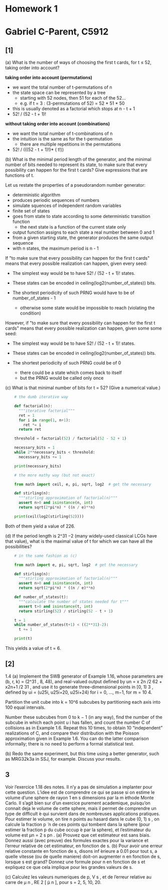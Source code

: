 # Homework 1
# Gabriel C-Parent, C5912

## [1]


(a) What is the number of ways of choosing the first t cards, for t ≤ 52,
taking order into account?


**taking order into account (permutations)**
- we want the total number of t-permutations of n
- the state space can be represented by a tree
    - starting with 52 nodes, then 51 for each of the 52...
    - e.g. if t = 3 : (3-permutations of 52) = 52 * 51 * 50
- this is usually denoted as a factorial which stops at n - t + 1
- 52! / (52 - t + 1)!


**without taking order into account (combinations)**
- we want the total number of t-combinations of n
- the intuition is the same as for the t-permutation
    - there are multiple repetitions in the permutations
- 52! / (((52 - t + 1)!)* ( t!))


(b) What is the minimal period length of the generator, and the minimal number
of bits needed to represent its state, to make sure that every possibility can
happen for the first t cards? Give expressions that are functions of t.


Let us restate the properties of a pseudorandom number generator:

- deterministic algorithm
- produces periodic sequences of numbers
- simulate squences of independent random variables
- finite set of states
- goes from state to state according to some deterministic transition function
    - the next state is a function of the current state only
- output function assigns to each state a real number between 0 and 1
- from a given starting state, the generator produces the same output sequence
- with n states, the maximum period is n - 1

If "to make sure that every possibility can happen for the first t cards" means
that every possible realization can happen, given every seed:

- The simplest way would be to have 52! / (52 - t + 1)! states.
- These states can be encoded in ceiling(log2(number_of_states)) bits.


- The shortest periodicity of such PRNG would have to be of number_of_states - 1
    - otherwise some state would be impossible to reach (violating the condition)


However, if "to make sure that every possibility can happen for the first t cards"
means that every possible realization can happen, given some some seed:

- The simplest way would be to have 52! / (52 - t + 1)! states.
- These states can be encoded in ceiling(log2(number_of_states)) bits.

- The shortest periodicity of such PRNG could be of 0
    - there could be a state which comes back to itself
    - but the PRNG would be called only once


(c) What is that minimal number of bits for t = 52? (Give a numerical value.)

~~~python
    # the dumb iterative way

    def factorial(n):
      """iterative factorial"""
      ret = 1
      for i in range(1, n+1):
        ret *= i
      return ret

    threshold = factorial(52) / factorial(52 - 52 + 1)

    necessary_bits = 1
    while 2**necessary_bits < threshold:
      necessary_bits += 1

    print(necessary_bits)
~~~


~~~python
    # the more mathy way (but not exact)

    from math import ceil, e, pi, sqrt, log2  # get the necessary

    def stirling(n):
      """stirling approximation of factorial(n)"""
      assert n>0 and isinstance(n, int)
      return sqrt(2*pi*n) * ((n / e)**n)

    print(ceil(log2(stirling(52))))
~~~

Both of them yield a value of 226.


(d) If the period length is 2^31 −2 (many widely-used classical LCGs have that value),
what is the maximal value of t for which we can have all the possibilities?


~~~python
    # in the same fashion as (c)

    from math import e, pi, sqrt, log2  # get the necessary

    def stirling(n):
      """stirling approximation of factorial(n)"""
      assert n>0 and isinstance(n, int)
      return sqrt(2*pi*n) * ((n / e)**n)

    def number_of_states(t):
      """calculate the number of states needed for t"""
      assert t>0 and isinstance(t, int)
      return stirling(52) / stirling(52 - t + 1)

    t = 1
    while number_of_states(t+1) < ((2**31)-2):
      t += 1

    print(t)
~~~

This yields a value of t = 6.


## [2]

1.4 (a) Implement the SWB generator of Example 1.16, whose parameters
are (b, r, k) = (2^31 , 8, 48), and real-valued output defined by
un = x 2n /2 62 + x2n+1 /2 31 , and use it to generate three-dimensional
points in [0, 1) 3 , defined by ui = (u25i, u25i+20, u25i+24)
for i = 0, ..., m−1, for m = 10 4.

Partition the unit cube into k = 10^6 subcubes by partitioning each axis
into 100 equal intervals.

Number these subcubes from 0 to k − 1 (in any way), find the number of the
subcube in which each point u i has fallen, and count the number C of collisions
as in Example 1.6. Repeat this 10 times, to obtain 10 “independent” realizations
of C, and compare their distribution with the Poisson approximation given in
Example 1.6. You can do the latter comparison informally; there is no need to
perform a formal statistical test.


(b) Redo the same experiment, but this time using a better generator, such
as MRG32k3a in SSJ, for example. Discuss your results.





## 3

Voir l’exercice 1.18 des notes. Il n’y a pas de simulation a implanter pour cette question.
L’idee est de comprendre ce qui se passe si on estime le volume d’une sphere de rayon 1 en s
dimensions par la m ́ethode Monte Carlo. Il s’agit bien sur d’un exercice purement academique,
puisqu’on connait deja le volume de cette sphere, mais il permet de comprendre un type de
difficult ́e qui survient dans de nombreuses applications pratiques. Pour estimer le volume, on
tire n points au hasard dans le cube (0, 1) s , on calcule la fraction p  ̃ n de ces points qui tombent
dans la sphere (pour estimer la fraction p du cube occup ́e par la sphere), et l’estimateur du
volume est μn = 2 s pn .
(a) Prouvez que cet estimateur est sans biais. Donnez aussi (avec preuve) des formules exactes
pour la variance et l’erreur relative de cet estimateur, en fonction de s.
(b) Pour avoir une erreur relative constante en fonction de s, disons inf ́erieure a  0.01 pour
tout s, a  quelle vitesse (ou de quelle maniere) doit-on augmenter n en fonction de s, lorsque
s est grand? Donnez une formule pour n en fonction de s et expliquez ce que cela implique
pour les grandes valeurs de s.

(c) Calculez les valeurs numeriques de p, V s , et de l’erreur relative au carre de μ
n , RE 2 [ ̃μ n ], pour s = 2, 5, 10, 20.

















